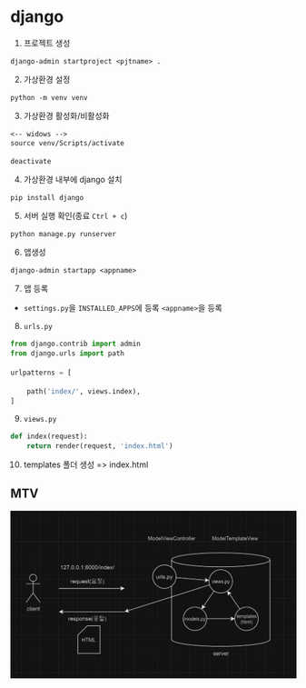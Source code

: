 # django

1. 프로젝트 생성

```
django-admin startproject <pjtname> .
```

2. 가상환경 설정

```
python -m venv venv
```

3. 가상환경 활성화/비활성화
```
<-- widows -->
source venv/Scripts/activate

deactivate
```

4. 가상환경 내부에 django 설치
```
pip install django
```

5. 서버 실행 확인(종료 `Ctrl + c`)
```
python manage.py runserver
```

6. 앱생성
```
django-admin startapp <appname>
```

7. 앱 등록
- `settings.py`을 `INSTALLED_APPS`에 등록
    `<appname>`을 등록

8. `urls.py`
```python
from django.contrib import admin
from django.urls import path

urlpatterns = [

    path('index/', views.index),
]
```

9. `views.py`
```python
def index(request):
    return render(request, 'index.html')
```

10. templates 폴더 생성 => index.html

## MTV
![MTV](./assets/MTV.png)
